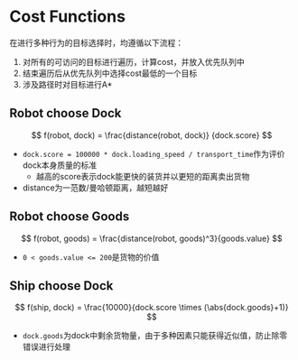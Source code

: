 # Cost Functions

在进行多种行为的目标选择时，均遵循以下流程：

1.   对所有的可访问的目标进行遍历，计算cost，并放入优先队列中
2.   结束遍历后从优先队列中选择cost最低的一个目标
3.   涉及路径时对目标进行A*

## Robot choose Dock

$$
f(robot, dock) = \frac{distance(robot, dock)} {dock.score}
$$

-   `dock.score = 100000 * dock.loading_speed / transport_time`作为评价dock本身质量的标准
    -   越高的score表示dock能更快的装货并以更短的距离卖出货物
-   distance为一范数/曼哈顿距离，越短越好

##  Robot choose Goods

$$
f(robot, goods) = \frac{distance(robot, goods)^3}{goods.value}
$$

-   `0 < goods.value <= 200`是货物的价值

## Ship choose Dock

$$
f(ship, dock) = \frac{10000}{dock.score \times (\abs{dock.goods}+1)}
$$

-   `dock.goods`为dock中剩余货物量，由于多种因素只能获得近似值，防止除零错误进行处理